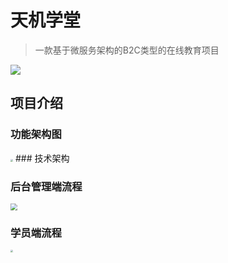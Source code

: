 # 天机学堂

>一款基于微服务架构的B2C类型的在线教育项目

![](https://img.shields.io/badge/MySQL-5.7-brightgreen)
## 项目介绍
### 功能架构图
<img src="https://blog-1312463513.cos.ap-shanghai.myqcloud.com/blog/202306122139098.png" style="zoom: 25%;" />
### 技术架构


### 后台管理端流程
<img src="https://blog-1312463513.cos.ap-shanghai.myqcloud.com/blog/202306122001158.png" style="zoom:67%;" />

### 学员端流程
<img src="https://blog-1312463513.cos.ap-shanghai.myqcloud.com/blog/202306122023740.png" style="zoom: 25%;" />
